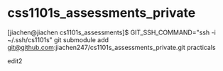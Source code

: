 # css1101s_assessments_private

[jiachen@jiachen cs1101s_assessments]$ GIT_SSH_COMMAND="ssh -i ~/.ssh/cs1101s" git submodule add git@github.com:jiachen247/cs1101s_assessments_private.git practicals

edit2
